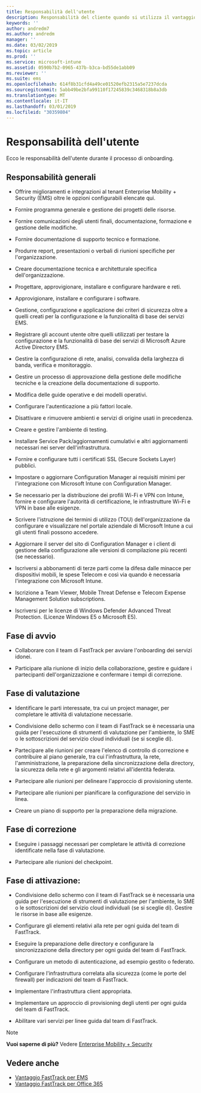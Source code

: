 ```yaml
---
title: Responsabilità dell'utente
description: Responsabilità del cliente quando si utilizza il vantaggio FastTrack Center
keywords: ''
author: andredm7
ms.author: andredm
manager: ''
ms.date: 03/02/2019
ms.topic: article
ms.prod: ''
ms.service: microsoft-intune
ms.assetid: 0590b7b2-0965-437b-b3ca-bd55de1abb09
ms.reviewer: ''
ms.suite: ems
ms.openlocfilehash: 614f8b31cfd4a49ce01520efb2315a5e7237dcda
ms.sourcegitcommit: 5abb49be2bfa99110f17245839c3468318b8a3db
ms.translationtype: MT
ms.contentlocale: it-IT
ms.lasthandoff: 03/01/2019
ms.locfileid: "30359804"
---
```

# <a name="your-responsibilities"></a>Responsabilità dell'utente

Ecco le responsabilità dell'utente durante il processo di onboarding.

## <a name="general-responsibilities"></a>Responsabilità generali

-   Offrire miglioramenti e integrazioni al tenant Enterprise Mobility + Security (EMS) oltre le opzioni configurabili elencate qui.

-   Fornire programma generale e gestione dei progetti delle risorse.

-   Fornire comunicazioni degli utenti finali, documentazione, formazione e gestione delle modifiche.

-   Fornire documentazione di supporto tecnico e formazione.

-   Produrre report, presentazioni o verbali di riunioni specifiche per l'organizzazione.

-   Creare documentazione tecnica e architetturale specifica dell'organizzazione.

-   Progettare, approvigionare, installare e configurare hardware e reti.

-   Approvigionare, installare e configurare i software.

-   Gestione, configurazione e applicazione dei criteri di sicurezza oltre a quelli creati per la configurazione e la funzionalità di base dei servizi EMS.

-   Registrare gli account utente oltre quelli utilizzati per testare la configurazione e la funzionalità di base dei servizi di Microsoft Azure Active Directory EMS.

-   Gestire la configurazione di rete, analisi, convalida della larghezza di banda, verifica e monitoraggio.

-   Gestire un processo di approvazione della gestione delle modifiche tecniche e la creazione della documentazione di supporto.

-   Modifica delle guide operative e dei modelli operativi.

-   Configurare l'autenticazione a più fattori locale.

-   Disattivare e rimuovere ambienti e servizi di origine usati in precedenza.

-   Creare e gestire l'ambiente di testing.

-   Installare Service Pack/aggiornamenti cumulativi e altri aggiornamenti necessari nei server dell'infrastruttura.

-   Fornire e configurare tutti i certificati SSL (Secure Sockets Layer) pubblici.

-   Impostare o aggiornare Configuration Manager ai requisiti minimi per l'integrazione con Microsoft Intune con Configuration Manager.

-   Se necessario per la distribuzione dei profili Wi-Fi e VPN con Intune, fornire e configurare l'autorità di certificazione, le infrastrutture Wi-Fi e VPN in base alle esigenze.

-   Scrivere l'istruzione dei termini di utilizzo (TOU) dell'organizzazione da configurare e visualizzare nel portale aziendale di Microsoft Intune a cui gli utenti finali possono accedere.

-   Aggiornare il server del sito di Configuration Manager e i client di gestione della configurazione alle versioni di compilazione più recenti (se necessario).

-   Iscriversi a abbonamenti di terze parti come la difesa dalle minacce per dispositivi mobili, le spese Telecom e così via quando è necessaria l'integrazione con Microsoft Intune.

-   Iscrizione a Team Viewer, Mobile Threat Defense e Telecom Expense Management Solution subscriptions.

-   Iscriversi per le licenze di Windows Defender Advanced Threat Protection. (Licenze Windows E5 o Microsoft E5).

## <a name="initiate-phase"></a>Fase di avvio

-   Collaborare con il team di FastTrack per avviare l'onboarding dei servizi idonei.

-   Participare alla riunione di inizio della collaborazione, gestire e guidare i partecipanti dell'organizzazione e confermare i tempi di correzione.

## <a name="assess-phase"></a>Fase di valutazione

-   Identificare le parti interessate, tra cui un project manager, per completare le attività di valutazione necessarie.

-   Condivisione dello schermo con il team di FastTrack se è necessaria una guida per l'esecuzione di strumenti di valutazione per l'ambiente, lo SME o le sottoscrizioni del servizio cloud individuali (se si sceglie di).

-   Partecipare alle riunioni per creare l'elenco di controllo di correzione e contribuire al piano generale, tra cui l'infrastruttura, la rete, l'amministrazione, la preparazione della sincronizzazione della directory, la sicurezza della rete e gli argomenti relativi all'identità federata.

-   Partecipare alle riunioni per delineare l'approccio di provisioning utente.

-   Partecipare alle riunioni per pianificare la configurazione del servizio in linea.

-   Creare un piano di supporto per la preparazione della migrazione.

## <a name="remediate-phase"></a>Fase di correzione

-   Eseguire i passaggi necessari per completare le attività di correzione identificate nella fase di valutazione.

-   Partecipare alle riunioni del checkpoint.

## <a name="enable-phase"></a>Fase di attivazione:

-   Condivisione dello schermo con il team di FastTrack se è necessaria una guida per l'esecuzione di strumenti di valutazione per l'ambiente, lo SME o le sottoscrizioni del servizio cloud individuali (se si sceglie di). Gestire le risorse in base alle esigenze.

-   Configurare gli elementi relativi alla rete per ogni guida del team di FastTrack.

-   Eseguire la preparazione delle directory e configurare la sincronizzazione della directory per ogni guida del team di FastTrack.

-   Configurare un metodo di autenticazione, ad esempio gestito o federato. 

-   Configurare l'infrastruttura correlata alla sicurezza (come le porte del firewall) per indicazioni del team di FastTrack.

-   Implementare l'infrastruttura client appropriata.

-   Implementare un approccio di provisioning degli utenti per ogni guida del team di FastTrack.

-   Abilitare vari servizi per linee guida dal team di FastTrack.

> [!NOTE]
> **Vuoi saperne di più?** Vedere [Enterprise Mobility + Security](https://www.microsoft.com/en-us/cloud-platform/enterprise-mobility)

## <a name="see-also"></a>Vedere anche

- [Vantaggio FastTrack per EMS](EMS-fasttrack-benefit-for-EMS.md)
- [Vantaggio FastTrack per Office 365](O365-fasttrack-benefit-for-office-365.md)

